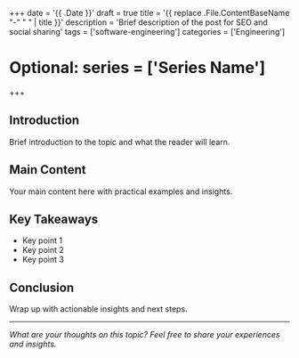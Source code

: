 +++
date = '{{ .Date }}'
draft = true
title = '{{ replace .File.ContentBaseName "-" " " | title }}'
description = 'Brief description of the post for SEO and social sharing'
tags = ['software-engineering']
categories = ['Engineering']
# Optional: series = ['Series Name']
+++

## Introduction

Brief introduction to the topic and what the reader will learn.

## Main Content

Your main content here with practical examples and insights.

## Key Takeaways

- Key point 1
- Key point 2  
- Key point 3

## Conclusion

Wrap up with actionable insights and next steps.

---

*What are your thoughts on this topic? Feel free to share your experiences and insights.*
